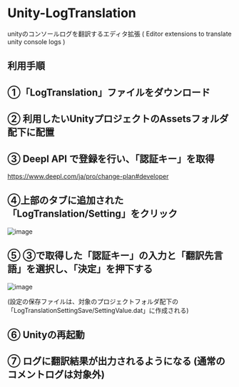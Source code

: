 # Unity-LogTranslation
unityのコンソールログを翻訳するエディタ拡張  ( Editor extensions to translate unity console logs )

## 利用手順

## ①「LogTranslation」ファイルをダウンロード
## ② 利用したいUnityプロジェクトのAssetsフォルダ配下に配置
## ③ Deepl API で登録を行い、「認証キー」を取得
https://www.deepl.com/ja/pro/change-plan#developer

## ④上部のタブに追加された「LogTranslation/Setting」をクリック
![image](https://user-images.githubusercontent.com/84212805/156880496-e75344c9-4050-48fe-a328-af67e4ba91ad.png)

## ⑤ ③で取得した「認証キー」の入力と「翻訳先言語」を選択し、「決定」を押下する
![image](https://user-images.githubusercontent.com/84212805/156880684-c6c5b3ac-20ba-4522-a423-664f58ff560c.png)

(設定の保存ファイルは、対象のプロジェクトフォルダ配下の「LogTranslationSettingSave/SettingValue.dat」に作成される)

## ⑥ Unityの再起動

## ⑦ ログに翻訳結果が出力されるようになる (通常のコメントログは対象外)
